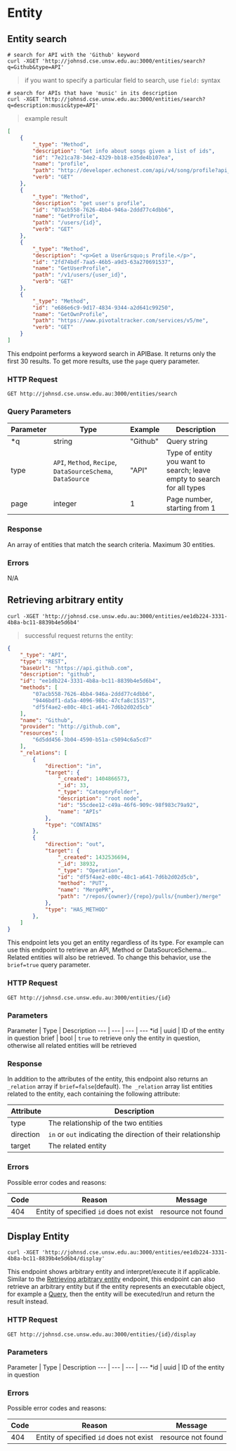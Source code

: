 # Entity

## Entity search 

```shell
# search for API with the 'Github' keyword
curl -XGET 'http://johnsd.cse.unsw.edu.au:3000/entities/search?q=Github&type=API'
```

> if you want to specify a particular field to search, use `field:` syntax

```shell
# search for APIs that have 'music' in its description
curl -XGET 'http://johnsd.cse.unsw.edu.au:3000/entities/search?q=description:music&type=API'
```

> example result

```json
[
    {
        "_type": "Method",
        "description": "Get info about songs given a list of ids",
        "id": "7e21ca78-34e2-4329-bb18-e35de4b107ea",
        "name": "profile",
        "path": "http://developer.echonest.com/api/v4/song/profile?api_key={apiKey}&format={outputFormat}&id={songId}",
        "verb": "GET"
    },
    {
        "_type": "Method",
        "description": "get user's profile",
        "id": "07acb558-7626-4bb4-946a-2ddd77c4dbb6",
        "name": "GetProfile",
        "path": "/users/{id}",
        "verb": "GET"
    },
    {
        "_type": "Method",
        "description": "<p>Get a User&rsquo;s Profile.</p>",
        "id": "2fd74bdf-7aa5-46b5-a9d3-63a270691537",
        "name": "GetUserProfile",
        "path": "/v1/users/{user_id}",
        "verb": "GET"
    },
    {
        "_type": "Method",
        "id": "e686e6c9-9d17-4834-9344-a2d641c99250",
        "name": "GetOwnProfile",
        "path": "https://www.pivotaltracker.com/services/v5/me",
        "verb": "GET"
    }
]
```

This endpoint performs a keyword search in APIBase. It returns only the first 30 results. To get
more results, use the `page` query parameter.

### HTTP Request

`GET http://johnsd.cse.unsw.edu.au:3000/entities/search`

### Query Parameters
Parameter | Type | Example | Description
--- | --- | --- | ---
\*q | string | "Github" | Query string
type | `API`, `Method`, `Recipe`, `DataSourceSchema`, `DataSource` | "API" | Type of entity you want to search; leave empty to search for all types
page | integer | 1 | Page number, starting from 1

### Response

An array of entities that match the search criteria. Maximum 30 entities.

### Errors

N/A


## Retrieving arbitrary entity

```shell
curl -XGET 'http://johnsd.cse.unsw.edu.au:3000/entities/ee1db224-3331-4b8a-bc11-8839b4e5d6b4'
```

> successful request returns the entity:

```json
{
    "_type": "API",
    "type": "REST",
    "baseUrl": "https://api.github.com",
    "description": "github",
    "id": "ee1db224-3331-4b8a-bc11-8839b4e5d6b4",
    "methods": [
        "07acb558-7626-4bb4-946a-2ddd77c4dbb6",
        "9446bdf1-da5a-4096-98bc-47cfa8c15157",
        "df5f4ae2-e80c-48c1-a641-7d6b2d02d5cb"
    ],
    "name": "Github",
    "provider": "http://github.com",
    "resources": [
        "6d5dd456-3b04-4590-b51a-c5094c6a5cd7"
    ],
    "_relations": [
        {
            "direction": "in",
            "target": {
                "_created": 1404866573,
                "_id": 33,
                "_type": "CategoryFolder",
                "description": "root node",
                "id": "55cdee12-c49a-46f6-909c-98f983c79a92",
                "name": "APIs"
            },
            "type": "CONTAINS"
        },
        {
            "direction": "out",
            "target": {
                "_created": 1432536694,
                "_id": 38932,
                "_type": "Operation",
                "id": "df5f4ae2-e80c-48c1-a641-7d6b2d02d5cb",
                "method": "PUT",
                "name": "MergePR",
                "path": "/repos/{owner}/{repo}/pulls/{number}/merge"
            },
            "type": "HAS_METHOD"
        },
    ]
}
```

This endpoint lets you get an entity regardless of its type. For example can use
this endpoint to retrieve an API, Method or DataSourceSchema...  Related
entities will also be retrieved. To change this behavior, use the `brief=true` query parameter.

### HTTP Request

`GET http://johnsd.cse.unsw.edu.au:3000/entities/{id}`

### Parameters

Parameter | Type | Description
--- | --- | --- | ---
\*id | uuid | ID of the entity in question
brief | bool | `true` to retrieve only the entity in question, otherwise all related entities will be retrieved

### Response

In addition to the attributes of the entity, this endpoint also returns an
`_relation` array if `brief=false`(default). `The _relation` array list
entities related to the entity, each containing the following
attribute:

Attribute | Description
--------- | ----------- |
type | The relationship of the two entities
direction | `in` or `out` indicating the direction of their relationship
target | The related entity


### Errors
Possible error codes and reasons:

Code | Reason | Message
--- | --- | ---
404 | Entity of specified `id` does not exist | resource not found

## Display Entity

```shell
curl -XGET 'http://johnsd.cse.unsw.edu.au:3000/entities/ee1db224-3331-4b8a-bc11-8839b4e5d6b4/display'
```

This endpoint shows arbitrary entity and interpret/execute it if applicable.
Similar to the [Retrieving arbitrary entity](#retrieving-arbitrary-entity) endpoint, this
endpoint can also retrieve an arbitrary entity but if the entity represents an
executable object, for example a [Query](#query), then the entity will be executed/run and
return the result instead.

### HTTP Request

`GET http://johnsd.cse.unsw.edu.au:3000/entities/{id}/display`

### Parameters

Parameter | Type | Description
--- | --- | --- | ---
\*id | uuid | ID of the entity in question

### Errors
Possible error codes and reasons:

Code | Reason | Message
--- | --- | ---
404 | Entity of specified `id` does not exist | resource not found
